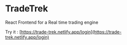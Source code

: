 # TradeTrek

React Frontend for a Real time trading engine

Try it : [https://trade-trek.netlify.app/login](https://trade-trek.netlify.app/login)
